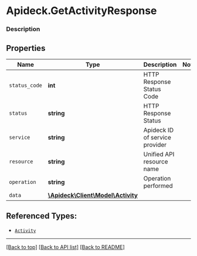 # Apideck.GetActivityResponse

### Description

## Properties
Name | Type | Description | Notes
------------ | ------------- | ------------- | -------------
`status_code` | **int** | HTTP Response Status Code | 
`status` | **string** | HTTP Response Status | 
`service` | **string** | Apideck ID of service provider | 
`resource` | **string** | Unified API resource name | 
`operation` | **string** | Operation performed | 
`data` | [**\Apideck\Client\Model\Activity**](Activity.md) |  | 





## Referenced Types:





* [`Activity`](Activity.md)

---

[[Back to top]](#) [[Back to API list]](../../../../README.md#documentation-for-api-endpoints) [[Back to README]](../../../../README.md)


